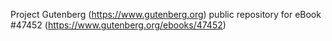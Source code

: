 Project Gutenberg (https://www.gutenberg.org) public repository for eBook #47452 (https://www.gutenberg.org/ebooks/47452)
